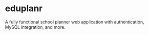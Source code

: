 # eduplanr
A fully functional school planner web application with authentication, MySQL integration, and more.
